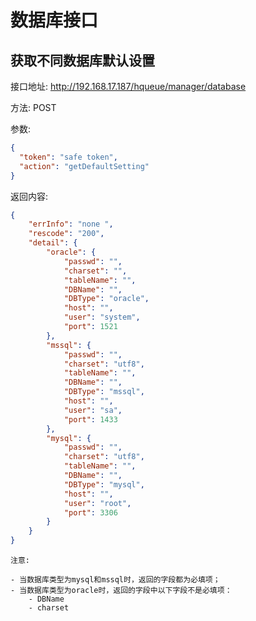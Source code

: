 # 数据库接口

## 获取不同数据库默认设置

接口地址: http://192.168.17.187/hqueue/manager/database

方法: POST

参数:

```json
{
  "token": "safe token",
  "action": "getDefaultSetting"
}
```

返回内容:

```json
{
    "errInfo": "none ",
    "rescode": "200",
    "detail": {
        "oracle": {
            "passwd": "",
            "charset": "",
            "tableName": "",
            "DBName": "",
            "DBType": "oracle",
            "host": "",
            "user": "system",
            "port": 1521
        },
        "mssql": {
            "passwd": "",
            "charset": "utf8",
            "tableName": "",
            "DBName": "",
            "DBType": "mssql",
            "host": "",
            "user": "sa",
            "port": 1433
        },
        "mysql": {
            "passwd": "",
            "charset": "utf8",
            "tableName": "",
            "DBName": "",
            "DBType": "mysql",
            "host": "",
            "user": "root",
            "port": 3306
        }
    }
}
```

    注意:

    - 当数据库类型为mysql和mssql时，返回的字段都为必填项；
    - 当数据库类型为oracle时，返回的字段中以下字段不是必填项：
        - DBName
        - charset
